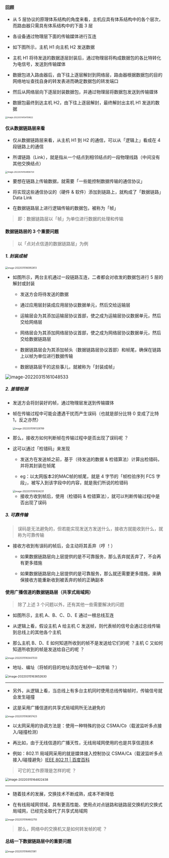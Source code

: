 #### 回顾

- 从 5 层协议的原理体系结构的角度来看，主机应具有体系结构中的各个层次，而路由器只需具有体系结构中的下面 3 层

- 各设备通过物理层下面的传输媒体进行互连

- 如下图所示，主机 H1 向主机 H2 发送数据

- 主机 H1 将待发送的数据逐层封装后，通过物理层将构成数据包的各比特转化为电信号，发送到传输媒体

- 数据包进入路由器后，由下往上逐层解封到网络层，路由器根据数据包的目的网络地址查找自身的转发表进而确定数据包的转发端口

- 然后从网络层向下逐层封装数据包，并通过物理层将数据包发送到传输媒体

- 数据包最终到达主机 H2，由下往上逐层解封，最终解封出主机 H1 发送的数据

<img src="https://gitee.com/pj-l/imgs-1/raw/master/image-20220314104159822.png" alt="image-20220314104159822" style="zoom:44%;" />

#### 仅从数据链路层来看

- 仅从数据链路层来看，从主机 H1 到 H2 的通信，可以从「逻辑上」看成在 4 段链路上的通信

- 所谓链路（Link），就是指从一个结点到相邻结点的一段物理线路（中间没有其他交换结点）

<img src="https://gitee.com/pj-l/imgs-1/raw/master/image-20220314104906720.png" alt="image-20220314104906720" style="zoom:45%;" />

- 要想在链路上传输数据，就需要「一些能控制数据传输的通信协议」

- 将实现这些通信协议的（硬件 & 软件）添加到链路上，就构成了「数据链路」 Data Link

- 在数据链路层上进行逻辑传输的数据包，被称为「帧」

> 即：数据链路层以「帧」为单位进行数据的处理和传输

#### 数据链路层的 3 个重要问题

> 以「点对点信道的数据链路层」为例

##### 1. 封装成帧

<img src="https://gitee.com/pj-l/imgs-1/raw/master/image-20220315160952613.png" alt="image-20220315160952613" style="zoom:50%;" />

- 如图所示，两台主机通过一段链路互连，二者都会对收发的数据包进行 5 层的解封或封装

	- 发送方会将待发送的数据

	- 通过应用层封装成应用层协议数据单元，然后交给运输层

	- 运输层会为其添加运输层协议首部，使之成为运输层协议数据单元，然后交给网络层

	- 网络层会为其添加网络层协议首部，使之成为网络层协议数据单元，然后交给数据链路层

	- 数据链路层会为其添加帧头（数据链路层协议首部）和帧尾，确保在链路上以帧为单位进行数据传输

	- 数据链路层干的这些事儿，就被称为「封装成帧」

![image-20220315161048533](https://gitee.com/pj-l/imgs-1/raw/master/image-20220315161048533.png)

##### 2. 差错检测

- 发送方会将封装好的帧，通过物理层发送到传输媒体

- 帧在传输过程中可能会遭遇干扰而产生误码（也就是部分比特 0 变成了比特 1，反之亦然）

	<img src="https://gitee.com/pj-l/imgs-1/raw/master/image-20220315161328789.png" alt="image-20220315161328789" style="zoom:50%;" />

- 那么，接收方如何判断帧在传输过程中是否出现了误码呢 ？

- 这可以通过「检错码」来发现

	- 发送方在发送帧之前，基于（待发送的数据 & 检错算法）计算出检错码，并将其封装在帧尾

	- eg：以太网版本2的MAC帧的帧尾，就是 4 字节的「帧检验序列 FCS 字段」，被写入到该字段中的内容，就是我们所说的检错码

	<img src="https://gitee.com/pj-l/imgs-1/raw/master/image-20220315161834231.png" alt="image-20220315161834231" style="zoom:50%;" />

	- 接收方收到帧后，使用（检错码 & 检错算法），就可以判断传输过程中是否出现了误码

##### 3. 可靠传输

> 误码是无法避免的，但若能实现发送方发送什么，接收方就能收到什么，就称为可靠传输

- 接收方收到有误码的帧后，会主动将其丢弃（哼 ！）

	- 如果数据链路层向上层提供的是不可靠服务，那么丢弃就丢弃了，不会再有更多措施

	- 如果数据链路层向上层提供的是可靠服务，那么就还需要更多措施，来确保接收方能重新收到被丢弃的帧的正确副本

#### 使用广播信道的数据链路层（共享式局域网）

> 除了上述 3 个问题以外，还有其他一些需要解决的问题

- 如图所示，主机 A、B、C、D、E 通过一根总线互连

- 从逻辑上看，假设主机 A 给主机 C 发送帧，则代表帧的信号会通过总线传输到总线上的其他各个主机

- 那么主机 B、D、E 如何知道所收到的帧不是发送给它们的呢 ？主机 C 又如何知道所收到的帧是发送给自己的呢 ？

<img src="https://gitee.com/pj-l/imgs-1/raw/master/image-20220315163447033.png" alt="image-20220315163447033" style="zoom:50%;" />

- 地址、编址（将帧的目的地址添加在帧中一起传输 ？）

<img src="https://gitee.com/pj-l/imgs-1/raw/master/image-20220315163652630.png" alt="image-20220315163652630" style="zoom:65%;" />

---

- 另外，从逻辑上看，当总线上有多台主机同时使用总线传输帧时，传输信号就会发生碰撞

- 这是采用广播信道的共享式局域网所无法避免的

<img src="https://gitee.com/pj-l/imgs-1/raw/master/image-20220315163857423.png" alt="image-20220315163857423" style="zoom:50%;" />

- 以太网采用的协调方法是：使用一种特殊的协议 CSMA/C`D`（载波监听多点接入/碰撞检测）

- 再比如，由于无线信道的广播天性，无线局域网使用的也是共享信道技术

- 例如：802.11 局域网采用的就是媒体接入控制协议 CSMA/C`A`（载波监听多点接入/碰撞避免）[IEEE 802.11 | 百度百科](https://baike.baidu.com/item/IEEE%20802.11/8447947)

> 可它的工作原理是怎样的呢 ？

<img src="https://gitee.com/pj-l/imgs-1/raw/master/image-20220315164822438.png" alt="image-20220315164822438" style="zoom: 67%;" />

---

- 随着技术的发展，交换技术不断成熟，成本不断降低

- 在有线局域网领域，具有更高性能、使用点对点链路和链路层交换机的交换式局域网，已经完全取代了共享式局域网

<img src="https://gitee.com/pj-l/imgs-1/raw/master/image-20220315164602755.png" alt="image-20220315164602755" style="zoom:50%;" />

> 那么，网络中的交换机又是如何转发帧的呢 ？

#### 总结一下数据链路层中的重要问题

<img src="https://gitee.com/pj-l/imgs-1/raw/master/image-20220315164921361.png" alt="image-20220315164921361" style="zoom:50%;" />
